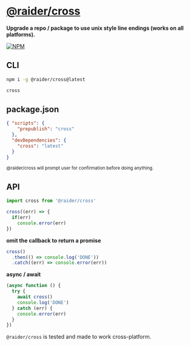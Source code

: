 # [@raider/cross](https://npmjs.com/package/@raider/cross)

**Upgrade a repo / package to use unix style line endings (works on all platforms).**

[![NPM](https://nodei.co/npm/cross.png?stars=true&downloads=true)](https://nodei.co/npm/cross/)

## CLI

```bash
npm i -g @raider/cross@latest

cross
```

## package.json

```json
{ "scripts": {
    "prepublish": "cross"
  },
  "devDependencies": {
    "cross": "latest"
  }
}
```

<sup>@raider/cross will prompt user for confirmation before doing anything.</sup>

## API

```js
import cross from '@raider/cross'

cross((err) => {
  if(err)
    console.error(err)
})
```

**omit the callback to return a promise**

```js
cross()
  .then(() => console.log('DONE'))
  .catch((err) => console.error(err))
```

**async / await**

```js
(async function () {
  try {
    await cross()
    console.log('DONE')
  } catch (err) {
    console.error(err)
  }
})
```


`@raider/cross` is tested and made to work cross-platform.
